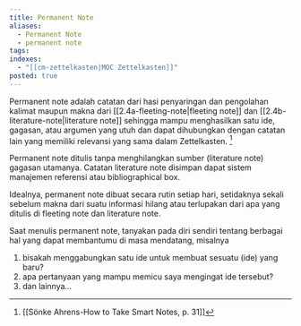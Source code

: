 ```yaml
---
title: Permanent Note
aliases:
  - Permanent Note
  - permanent note
tags: 
indexes:
  - "[[cm-zettelkasten|MOC Zettelkasten]]"
posted: true
---
```

Permanent note adalah catatan dari hasi penyaringan dan pengolahan kalimat maupun makna dari [[2.4a-fleeting-note|fleeting note]] dan [[2.4b-literature-note|literature note]] sehingga mampu menghasilkan satu ide, gagasan, atau argumen yang utuh dan dapat dihubungkan dengan catatan lain yang memiliki relevansi yang sama dalam Zettelkasten. [^1]

Permanent note ditulis tanpa menghilangkan sumber (literature note) gagasan utamanya. Catatan literature note disimpan dapat sistem manajemen referensi atau bibliographical box.

Idealnya, permanent note dibuat secara rutin setiap hari, setidaknya sekali sebelum makna dari suatu informasi hilang atau terlupakan dari apa yang ditulis di fleeting note dan literature note.

Saat menulis permanent note, tanyakan pada diri sendiri tentang berbagai hal yang dapat membantumu di masa mendatang, misalnya
1. bisakah menggabungkan satu ide untuk membuat sesuatu (ide) yang baru?
2. apa pertanyaan yang mampu memicu saya mengingat ide tersebut?
3. dan lainnya…



[^1]: [[Sönke Ahrens-How to Take Smart Notes, p. 31]]